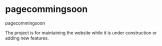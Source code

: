 # pagecommingsoon
pagecommingsoon

The project is for maintaining the website while it is under construction or adding new features.
